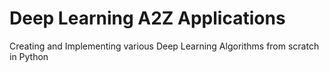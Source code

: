 # Deep Learning A2Z Applications
 Creating and Implementing various Deep Learning Algorithms from scratch in Python
